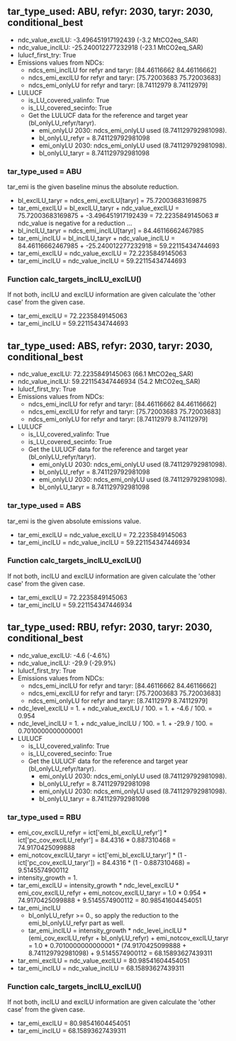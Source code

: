 

## tar_type_used: ABU, refyr: 2030, taryr: 2030, conditional_best
- ndc_value_exclLU: -3.496451917192439 (-3.2 MtCO2eq_SAR)
- ndc_value_inclLU: -25.240012277232918 (-23.1 MtCO2eq_SAR)
- lulucf_first_try: True
- Emissions values from NDCs:
  - ndcs_emi_inclLU for refyr and taryr: [84.46116662 84.46116662]
  - ndcs_emi_exclLU for refyr and taryr: [75.72003683 75.72003683]
  - ndcs_emi_onlyLU for refyr and taryr: [8.74112979 8.74112979]
- LULUCF
  - is_LU_covered_valinfo: True
  - is_LU_covered_secinfo: True
  - Get the LULUCF data for the reference and target year (bl_onlyLU_refyr/taryr).
    - emi_onlyLU 2030: ndcs_emi_onlyLU used (8.741129792981098).
    - bl_onlyLU_refyr = 8.741129792981098
    - emi_onlyLU 2030: ndcs_emi_onlyLU used (8.741129792981098).
    - bl_onlyLU_taryr = 8.741129792981098
### tar_type_used = ABU
tar_emi is the given baseline minus the absolute reduction.
- bl_exclLU_taryr = ndcs_emi_exclLU[taryr] = 75.72003683169875
- tar_emi_exclLU = bl_exclLU_taryr + ndc_value_exclLU = 75.72003683169875 + -3.496451917192439 = 72.2235849145063 # ndc_value is negative for a reduction ...
- bl_inclLU_taryr = ndcs_emi_inclLU[taryr] = 84.46116662467985
- tar_emi_inclLU = bl_inclLU_taryr + ndc_value_inclLU = 84.46116662467985 + -25.240012277232918 = 59.22115434744693
- tar_emi_exclLU = ndc_value_exclLU = 72.2235849145063
- tar_emi_inclLU = ndc_value_inclLU = 59.22115434744693
### Function calc_targets_inclLU_exclLU()
If not both, inclLU and exclLU information are given calculate the 'other case' from the given case.
- tar_emi_exclLU = 72.2235849145063
- tar_emi_inclLU = 59.22115434744693

## tar_type_used: ABS, refyr: 2030, taryr: 2030, conditional_best
- ndc_value_exclLU: 72.2235849145063 (66.1 MtCO2eq_SAR)
- ndc_value_inclLU: 59.221154347446934 (54.2 MtCO2eq_SAR)
- lulucf_first_try: True
- Emissions values from NDCs:
  - ndcs_emi_inclLU for refyr and taryr: [84.46116662 84.46116662]
  - ndcs_emi_exclLU for refyr and taryr: [75.72003683 75.72003683]
  - ndcs_emi_onlyLU for refyr and taryr: [8.74112979 8.74112979]
- LULUCF
  - is_LU_covered_valinfo: True
  - is_LU_covered_secinfo: True
  - Get the LULUCF data for the reference and target year (bl_onlyLU_refyr/taryr).
    - emi_onlyLU 2030: ndcs_emi_onlyLU used (8.741129792981098).
    - bl_onlyLU_refyr = 8.741129792981098
    - emi_onlyLU 2030: ndcs_emi_onlyLU used (8.741129792981098).
    - bl_onlyLU_taryr = 8.741129792981098
### tar_type_used = ABS
tar_emi is the given absolute emissions value.
- tar_emi_exclLU = ndc_value_exclLU = 72.2235849145063
- tar_emi_inclLU = ndc_value_inclLU = 59.221154347446934
### Function calc_targets_inclLU_exclLU()
If not both, inclLU and exclLU information are given calculate the 'other case' from the given case.
- tar_emi_exclLU = 72.2235849145063
- tar_emi_inclLU = 59.221154347446934

## tar_type_used: RBU, refyr: 2030, taryr: 2030, conditional_best
- ndc_value_exclLU: -4.6 (-4.6%)
- ndc_value_inclLU: -29.9 (-29.9%)
- lulucf_first_try: True
- Emissions values from NDCs:
  - ndcs_emi_inclLU for refyr and taryr: [84.46116662 84.46116662]
  - ndcs_emi_exclLU for refyr and taryr: [75.72003683 75.72003683]
  - ndcs_emi_onlyLU for refyr and taryr: [8.74112979 8.74112979]
- ndc_level_exclLU = 1. + ndc_value_exclLU / 100. = 1. + -4.6 / 100. = 0.954
- ndc_level_inclLU = 1. + ndc_value_inclLU / 100. = 1. + -29.9 / 100. = 0.7010000000000001
- LULUCF
  - is_LU_covered_valinfo: True
  - is_LU_covered_secinfo: True
  - Get the LULUCF data for the reference and target year (bl_onlyLU_refyr/taryr).
    - emi_onlyLU 2030: ndcs_emi_onlyLU used (8.741129792981098).
    - bl_onlyLU_refyr = 8.741129792981098
    - emi_onlyLU 2030: ndcs_emi_onlyLU used (8.741129792981098).
    - bl_onlyLU_taryr = 8.741129792981098
### tar_type_used = RBU
- emi_cov_exclLU_refyr = ict['emi_bl_exclLU_refyr'] * ict['pc_cov_exclLU_refyr'] = 84.4316 * 0.887310468 = 74.9170425099888
- emi_notcov_exclLU_taryr = ict['emi_bl_exclLU_taryr'] * (1 - ict['pc_cov_exclLU_taryr']) = 84.4316 * (1 - 0.887310468) = 9.5145574900112
- intensity_growth = 1.
- tar_emi_exclLU = intensity_growth * ndc_level_exclLU * emi_cov_exclLU_refyr + emi_notcov_exclLU_taryr = 1.0 * 0.954 * 74.9170425099888 + 9.5145574900112 = 80.98541604454051
- tar_emi_inclLU
  - bl_onlyLU_refyr >= 0., so apply the reduction to the emi_bl_onlyLU_refyr part as well.
  - tar_emi_inclLU = intensity_growth * ndc_level_inclLU * (emi_cov_exclLU_refyr + bl_onlyLU_refyr) + emi_notcov_exclLU_taryr = 1.0 * 0.7010000000000001 * (74.9170425099888 + 8.741129792981098) + 9.5145574900112 = 68.15893627439311
- tar_emi_exclLU = ndc_value_exclLU = 80.98541604454051
- tar_emi_inclLU = ndc_value_inclLU = 68.15893627439311
### Function calc_targets_inclLU_exclLU()
If not both, inclLU and exclLU information are given calculate the 'other case' from the given case.
- tar_emi_exclLU = 80.98541604454051
- tar_emi_inclLU = 68.15893627439311